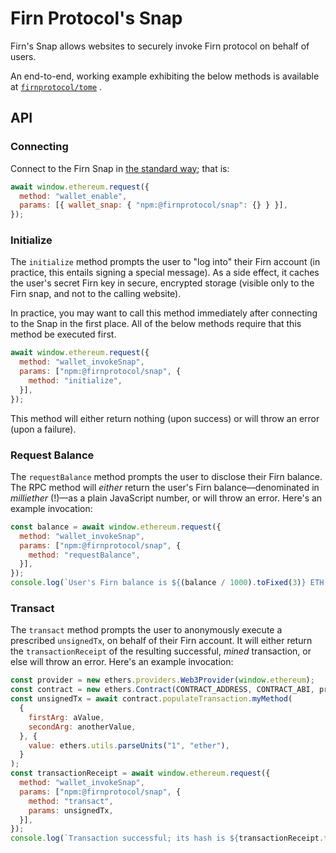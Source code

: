 # Firn Protocol's Snap

Firn's Snap allows websites to securely invoke Firn protocol on behalf of users.

An end-to-end, working example exhibiting the below methods is available at [`firnprotocol/tome`](https://github.com/firnprotocol/tome)
.

## API

### Connecting

Connect to the Firn Snap
in [the standard way](https://docs.metamask.io/guide/snaps-development-guide.html#the-snap-source-code); that is:

```javascript
await window.ethereum.request({
  method: "wallet_enable",
  params: [{ wallet_snap: { "npm:@firnprotocol/snap": {} } }],
});
```

### Initialize

The `initialize` method prompts the user to "log into" their Firn account (in practice, this entails signing a special
message). As a side effect, it caches the user's secret Firn key in secure, encrypted storage (visible only to the Firn
snap, and not to the calling website).

In practice, you may want to call this method immediately after connecting to the Snap in the first place. All of the below methods require that this method be executed first.

```javascript
await window.ethereum.request({
  method: "wallet_invokeSnap",
  params: ["npm:@firnprotocol/snap", {
    method: "initialize",
  }],
});
```

This method will either return nothing (upon success) or will throw an error (upon a failure).

### Request Balance

The `requestBalance` method prompts the user to disclose their Firn balance. The RPC method will _either_ return the
user's Firn balance—denominated in _milliether_ (!)—as a plain JavaScript number, or will throw an error. Here's an example
invocation:

```javascript
const balance = await window.ethereum.request({
  method: "wallet_invokeSnap",
  params: ["npm:@firnprotocol/snap", {
    method: "requestBalance",
  }],
});
console.log(`User's Firn balance is ${(balance / 1000).toFixed(3)} ETH.`);
```

### Transact

The `transact` method prompts the user to anonymously execute a prescribed `unsignedTx`, on behalf of their
Firn account. It will either return the `transactionReceipt` of the resulting successful, _mined_ transaction, or else will throw
an error. Here's an example invocation:

```javascript
const provider = new ethers.providers.Web3Provider(window.ethereum);
const contract = new ethers.Contract(CONTRACT_ADDRESS, CONTRACT_ABI, provider);
const unsignedTx = await contract.populateTransaction.myMethod(
  {
    firstArg: aValue,
    secondArg: anotherValue,
  }, {
    value: ethers.utils.parseUnits("1", "ether"),
  }
);
const transactionReceipt = await window.ethereum.request({
  method: "wallet_invokeSnap",
  params: ["npm:@firnprotocol/snap", {
    method: "transact",
    params: unsignedTx,
  }],
});
console.log(`Transaction successful; its hash is ${transactionReceipt.transactionHash}.`);
```
